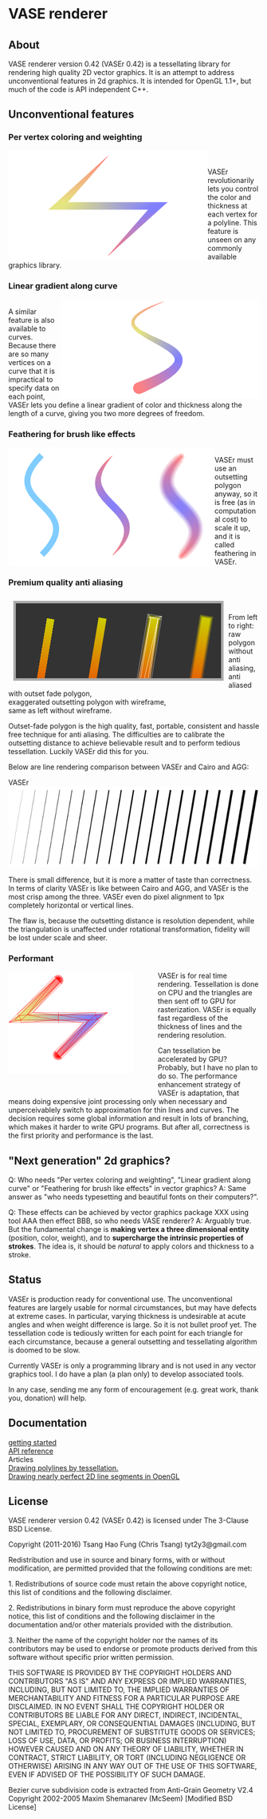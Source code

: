 <body>
	<div class='vaser_wrap'>
		<div class='article_name'>
			<h1>VASE<span style='line-height:40px;'> renderer</span></h1>
		</div>
<h2>About</h2>
<p>VASE renderer version 0.42 (VASEr 0.42) is a tessellating library for rendering high quality 2D vector graphics. It is an attempt to address unconventional features in 2d graphics. It is intended for OpenGL 1.1+, but much of the code is API independent C++.</p>

<h2>Unconventional features</h2>
<h3>Per vertex coloring and weighting</h3>
<div style='position:relative; overflow:hidden; height:220px; float:left;'><img style='position:relative; top:-40px;' src='docs/sample_images/polyline_3.png' /></div>
<br><br>VASEr revolutionarily lets you control the color and thickness at each vertex for a polyline. This feature is unseen on any commonly available graphics library.
	<div style='clear:both'></div>

<h3>Linear gradient along curve</h3>
<div style='position:relative; overflow:hidden; height:200px; float:right;'><img style='position:relative; top:-60px;' src='docs/sample_images/bezier_2.png' /></div>
<br>A similar feature is also available to curves. Because there are so many vertices on a curve that it is impractical to specify data on each point, VASEr lets you define a linear gradient of color and thickness along the length of a curve, giving you two more degrees of freedom.
	<div style='clear:both'></div>

<h3>Feathering for brush like effects</h3>
<img src='docs/sample_images/bezier_3.png' style='float:left;' />
<img src='docs/sample_images/bezier_4.png' style='float:left;' />
<img src='docs/sample_images/bezier_5.png' style='float:left;' />
<br>VASEr must use an outsetting polygon anyway, so it is free (as in computational cost) to scale it up, and it is called feathering in VASEr.
	<div style='clear:both'></div>

<h3>Premium quality anti aliasing</h3>
<div style='background:#333; margin: 10px; border:5px solid #AAA; float:left; height: 150px; overflow:hidden;'>
<img src='docs/sample_images/fade_intro_1.png' />
<img src='docs/sample_images/fade_intro_2.png' />
<img src='docs/sample_images/fade_intro_3.png' />
<img src='docs/sample_images/fade_intro_4.png' />
</div>
<br><br>From left to right: raw polygon without anti aliasing, <br>
anti aliased with outset fade polygon, <br>
exaggerated outsetting polygon with wireframe, <br>
same as left without wireframe.
	<div style='clear:both'></div>
<p>Outset-fade polygon is the high quality, fast, portable, consistent and hassle free technique for anti aliasing. The difficulties are to calibrate the outsetting distance to achieve believable result and to perform tedious tessellation. Luckily VASEr did this for you.</p>
<p>Below are line rendering comparison between VASEr and Cairo and AGG:</p>
<div>
	<div id='ab_va'>VASEr<br><img src='docs/sample_images/ab_vaser_line_thickness1.png' /></div>
	<div id='ab_ca' style='display:none;'>Cairo<br><img src='docs/sample_images/ab_cairo_line_thickness.png' /></div>
</div>
<div>
	<div id='a_agg' style='display:none;'>AGG<br><img src='docs/sample_images/agg_line_thickness.png' /></div>
</div>
<p>There is small difference, but it is more a matter of taste than correctness. In terms of clarity VASEr is like between Cairo and AGG, and VASEr is the most crisp among the three. VASEr even do pixel alignment to 1px completely horizontal or vertical lines.</p>
<p>The flaw is, because the outsetting distance is resolution dependent, while the triangulation is unaffected under rotational transformation, fidelity will be lost under scale and sheer.</p>

<h3>Performant</h3>
<div style='position:relative; overflow:hidden; width:300px; height:250px; float:left;'><img style='position:relative; top:-20px; left:-50px;' src='docs/sample_images/polyline_5.png' /></div>
<p>VASEr is for real time rendering. Tessellation is done on CPU and the triangles are then sent off to GPU for rasterization. VASEr is equally fast regardless of the thickness of lines and the rendering resolution.</p>
<p>Can tessellation be accelerated by GPU? Probably, but I have no plan to do so. The performance enhancement strategy of VASEr is adaptation, that means doing expensive joint processing only when necessary and unperceivablely switch to approximation for thin lines and curves. The decision requires some global information and result in lots of branching, which makes it harder to write GPU programs. But after all, correctness is the first priority and performance is the last.</p>

<h2>"Next generation" 2d graphics?</h2>
<p>Q: Who needs "Per vertex coloring and weighting", "Linear gradient along curve" or "Feathering for brush like effects" in vector graphics? A: Same answer as "who needs typesetting and beautiful fonts on their computers?".</p>
<p>Q: These effects can be achieved by vector graphics package XXX using tool AAA then effect BBB, so who needs VASE renderer? A: Arguably true. But the fundamental change is <b>making vertex a three dimensional entity</b> (position, color, weight), and to <b>supercharge the intrinsic properties of strokes</b>. The idea is, it should be <i>natural</i> to apply colors and thickness to a stroke.</p>

<h2>Status</h2>
<p>VASEr is production ready for conventional use. The unconventional features are largely usable for normal circumstances, but may have defects at extreme cases. In particular, varying thickness is undesirable at acute angles and when weight difference is large. So it is not bullet proof yet. The tessellation code is tediously written for each point for each triangle for each circumstance, because a general outsetting and tessellating algorithm is doomed to be slow.</p>
<p>Currently VASEr is only a programming library and is not used in any vector graphics tool. I do have a plan (a plan only) to develop associated tools.</p>
<p>In any case, sending me any form of encouragement (e.g. great work, thank you, donation) will help.</p>

<h2>Documentation</h2>
<div class='textblock'>
	<a href='docs/getting_started.html'>getting started</a><br>
	<a href='docs/API.html'>API reference</a><br>
	Articles<br>
	<a href='http://artgrammer.blogspot.com/2011/07/drawing-polylines-by-tessellation.html' target='_blank'>Drawing polylines by tessellation.</a><br>
	<a href='http://artgrammer.blogspot.hk/2011/05/drawing-nearly-perfect-2d-line-segments.html'>Drawing nearly perfect 2D line segments in OpenGL</a>
</div>

<h2>License</h2>
<p>VASE renderer version 0.42 (VASEr 0.42) is licensed under The 3-Clause BSD License.</p>
<p>Copyright (2011-2016) Tsang Hao Fung (Chris Tsang) tyt2y3@gmail.com</p>
<p>Redistribution and use in source and binary forms, with or without modification, are permitted provided that the following conditions are met:</p>

<p>1. Redistributions of source code must retain the above copyright notice, this list of conditions and the following disclaimer.</p>

<p>2. Redistributions in binary form must reproduce the above copyright notice, this list of conditions and the following disclaimer in the documentation and/or other materials provided with the distribution.</p>

<p>3. Neither the name of the copyright holder nor the names of its contributors may be used to endorse or promote products derived from this software without specific prior written permission.</p>

<p>THIS SOFTWARE IS PROVIDED BY THE COPYRIGHT HOLDERS AND CONTRIBUTORS "AS IS" AND ANY EXPRESS OR IMPLIED WARRANTIES, INCLUDING, BUT NOT LIMITED TO, THE IMPLIED WARRANTIES OF MERCHANTABILITY AND FITNESS FOR A PARTICULAR PURPOSE ARE DISCLAIMED. IN NO EVENT SHALL THE COPYRIGHT HOLDER OR CONTRIBUTORS BE LIABLE FOR ANY DIRECT, INDIRECT, INCIDENTAL, SPECIAL, EXEMPLARY, OR CONSEQUENTIAL DAMAGES (INCLUDING, BUT NOT LIMITED TO, PROCUREMENT OF SUBSTITUTE GOODS OR SERVICES; LOSS OF USE, DATA, OR PROFITS; OR BUSINESS INTERRUPTION) HOWEVER CAUSED AND ON ANY THEORY OF LIABILITY, WHETHER IN CONTRACT, STRICT LIABILITY, OR TORT (INCLUDING NEGLIGENCE OR OTHERWISE) ARISING IN ANY WAY OUT OF THE USE OF THIS SOFTWARE, EVEN IF ADVISED OF THE POSSIBILITY OF SUCH DAMAGE.</p>

<p>Bezier curve subdivision code is extracted from Anti-Grain Geometry V2.4 Copyright 2002-2005 Maxim Shemanarev (McSeem) [Modified BSD License]</p>

</body>
